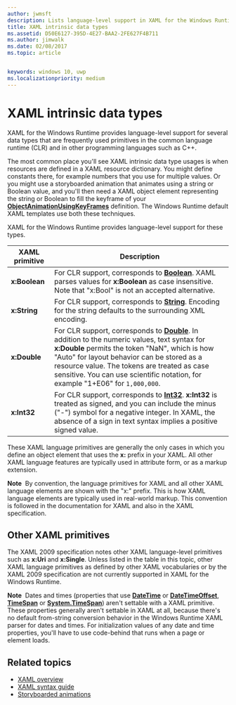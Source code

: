 ```yaml
---
author: jwmsft
description: Lists language-level support in XAML for the Windows Runtime for certain data types in the common language runtime (CLR) and in other programming languages such as C++.
title: XAML intrinsic data types
ms.assetid: D50E6127-395D-4E27-BAA2-2FE627F4B711
ms.author: jimwalk
ms.date: 02/08/2017
ms.topic: article


keywords: windows 10, uwp
ms.localizationpriority: medium
---
```


# XAML intrinsic data types


XAML for the Windows Runtime provides language-level support for several data types that are frequently used primitives in the common language runtime (CLR) and in other programming languages such as C++.

The most common place you'll see XAML intrinsic data type usages is when resources are defined in a XAML resource dictionary. You might define constants there, for example numbers that you use for multiple values. Or you might use a storyboarded animation that animates using a string or Boolean value, and you'll then need a XAML object element representing the string or Boolean to fill the keyframe of your [**ObjectAnimationUsingKeyFrames**](https://msdn.microsoft.com/library/windows/apps/br210320) definition. The Windows Runtime default XAML templates use both these techniques.

XAML for the Windows Runtime provides language-level support for these types.

| XAML primitive | Description |
|-------|-------------|
| **x:Boolean**  | For CLR support, corresponds to [**Boolean**](https://msdn.microsoft.com/library/windows/apps/xaml/system.boolean.aspx). XAML parses values for **x:Boolean** as case insensitive. Note that "x:Bool" is not an accepted alternative. |
| **x:String**   | For CLR support, corresponds to [**String**](https://msdn.microsoft.com/library/windows/apps/xaml/system.string.aspx). Encoding for the string defaults to the surrounding XML encoding. |
| **x:Double**   | For CLR support, corresponds to [**Double**](https://msdn.microsoft.com/library/windows/apps/xaml/system.double.aspx). In addition to the numeric values, text syntax for **x:Double** permits the token "NaN", which is how "Auto" for layout behavior can be stored as a resource value. The tokens are treated as case sensitive. You can use scientific notation, for example "1+E06" for `1,000,000`. |
| **x:Int32**    | For CLR support, corresponds to [**Int32**](https://msdn.microsoft.com/library/windows/apps/xaml/system.int32.aspx). **x:Int32** is treated as signed, and you can include the minus ("-") symbol for a negative integer. In XAML, the absence of a sign in text syntax implies a positive signed value. |

These XAML language primitives are generally the only cases in which you define an object element that uses the **x:** prefix in your XAML. All other XAML language features are typically used in attribute form, or as a markup extension.

**Note**  By convention, the language primitives for XAML and all other XAML language elements are shown with the "x:" prefix. This is how XAML language elements are typically used in real-world markup. This convention is followed in the documentation for XAML and also in the XAML specification.

## Other XAML primitives

The XAML 2009 specification notes other XAML language-level primitives such as **x:Uri** and **x:Single**. Unless listed in the table in this topic, other XAML language primitives as defined by other XAML vocabularies or by the XAML 2009 specification are not currently supported in XAML for the Windows Runtime.

**Note**  Dates and times (properties that use [**DateTime**](https://msdn.microsoft.com/library/windows/apps/br206576) or [**DateTimeOffset**](https://msdn.microsoft.com/library/windows/apps/xaml/system.datetimeoffset.aspx), [**TimeSpan**](https://msdn.microsoft.com/library/windows/apps/br225996) or [**System.TimeSpan**](https://msdn.microsoft.com/library/windows/apps/xaml/system.timespan.aspx)) aren't settable with a XAML primitive. These properties generally aren't settable in XAML at all, because there's no default from-string conversion behavior in the Windows Runtime XAML parser for dates and times. For initialization values of any date and time properties, you'll have to use code-behind that runs when a page or element loads.

## Related topics

* [XAML overview](xaml-overview.md)
* [XAML syntax guide](xaml-syntax-guide.md)
* [Storyboarded animations](https://msdn.microsoft.com/library/windows/apps/mt187354)
 

